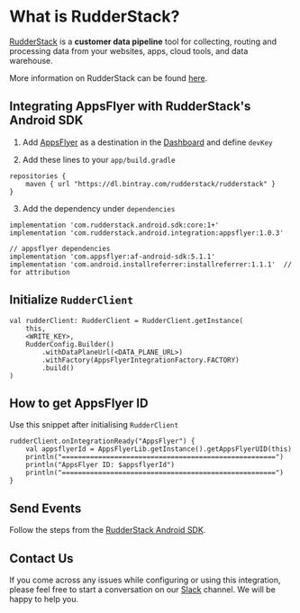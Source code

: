 # What is RudderStack?

[RudderStack](https://rudderstack.com/) is a **customer data pipeline** tool for collecting, routing and processing data from your websites, apps, cloud tools, and data warehouse.

More information on RudderStack can be found [here](https://github.com/rudderlabs/rudder-server).

## Integrating AppsFlyer with RudderStack's Android SDK

1. Add [AppsFlyer](https://www.appsflyer.com) as a destination in the [Dashboard](https://app.rudderlabs.com/) and define ```devKey```

2. Add these lines to your ```app/build.gradle```
```
repositories {
    maven { url "https://dl.bintray.com/rudderstack/rudderstack" }
}
```
3. Add the dependency under ```dependencies```
```
implementation 'com.rudderstack.android.sdk:core:1+'
implementation 'com.rudderstack.android.integration:appsflyer:1.0.3'

// appsflyer dependencies
implementation 'com.appsflyer:af-android-sdk:5.1.1'
implementation 'com.android.installreferrer:installreferrer:1.1.1'  // for attribution
```

## Initialize ```RudderClient```

```
val rudderClient: RudderClient = RudderClient.getInstance(
    this,
    <WRITE_KEY>,
    RudderConfig.Builder()
        .withDataPlaneUrl(<DATA_PLANE_URL>)
        .withFactory(AppsFlyerIntegrationFactory.FACTORY)
        .build()
)
```

## How to get AppsFlyer ID

Use this snippet after initialising `RudderClient`
```
rudderClient.onIntegrationReady("AppsFlyer") {
    val appsflyerId = AppsFlyerLib.getInstance().getAppsFlyerUID(this)
    println("=====================================================")
    println("AppsFlyer ID: $appsflyerId")
    println("=====================================================")
}
```

## Send Events

Follow the steps from the [RudderStack Android SDK](https://github.com/rudderlabs/rudder-sdk-android).

## Contact Us

If you come across any issues while configuring or using this integration, please feel free to start a conversation on our [Slack](https://resources.rudderstack.com/join-rudderstack-slack) channel. We will be happy to help you.
